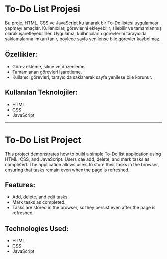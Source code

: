# To-Do List Projesi

Bu proje, HTML, CSS ve JavaScript kullanarak bir To-Do listesi uygulaması yapmayı amaçlar. Kullanıcılar, görevlerini ekleyebilir, silebilir ve tamamlanmış olarak işaretleyebilirler. Uygulama, kullanıcıların görevlerini tarayıcıda saklamalarına imkan tanır, böylece sayfa yenilense bile görevler kaybolmaz.

## Özellikler:

- Görev ekleme, silme ve düzenleme.
- Tamamlanan görevleri işaretleme.
- Kullanıcı görevleri, tarayıcıda saklanarak sayfa yenilese bile korunur.

## Kullanılan Teknolojiler:

- HTML
- CSS
- JavaScript

------------------------------------------------------------------------------

# To-Do List Project

This project demonstrates how to build a simple To-Do list application using HTML, CSS, and JavaScript. Users can add, delete, and mark tasks as completed. The application allows users to store their tasks in the browser, ensuring that tasks remain even when the page is refreshed.

## Features:

- Add, delete, and edit tasks.
- Mark tasks as completed.
- Tasks are stored in the browser, so they persist even after the page is refreshed.

## Technologies Used:

- HTML
- CSS
- JavaScript